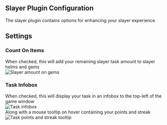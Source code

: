 ## Slayer Plugin Configuration
The slayer plugin contains options for enhancing your slayer experience

## Settings
### Count On Items
When checked, this will add your remaining slayer task amount to slayer helms and gems  
![Slayer amount on gems](https://i.imgur.com/ebN0JpC.png)

### Task Infobox
When checked, this will display your task in an infobox to the top-left of the game window  
![Task infobox](https://i.imgur.com/KKa1hut.png)  
Along with a mouse tooltip on hover containing your points and streak  
![Task points and streak tooltip](https://i.imgur.com/7lXCMeu.png)